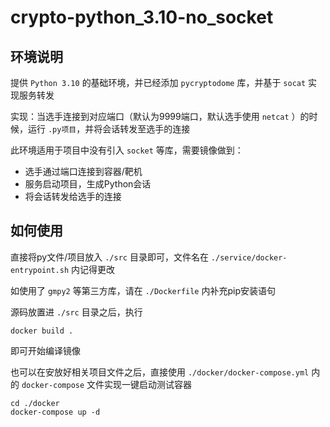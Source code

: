 # crypto-python_3.10-no_socket

## 环境说明

提供 `Python 3.10` 的基础环境，并已经添加 `pycryptodome` 库，并基于 `socat` 实现服务转发

实现：当选手连接到对应端口（默认为9999端口，默认选手使用 `netcat` ）的时候，运行 `.py项目`，并将会话转发至选手的连接

此环境适用于项目中没有引入 `socket` 等库，需要镜像做到：
- 选手通过端口连接到容器/靶机
- 服务启动项目，生成Python会话
- 将会话转发给选手的连接

## 如何使用

直接将py文件/项目放入 `./src` 目录即可，文件名在 `./service/docker-entrypoint.sh` 内记得更改

如使用了 `gmpy2` 等第三方库，请在 `./Dockerfile` 内补充pip安装语句

源码放置进 `./src` 目录之后，执行 
```shell
docker build .
```
即可开始编译镜像

也可以在安放好相关项目文件之后，直接使用 `./docker/docker-compose.yml` 内的 `docker-compose` 文件实现一键启动测试容器

```shell
cd ./docker
docker-compose up -d
```